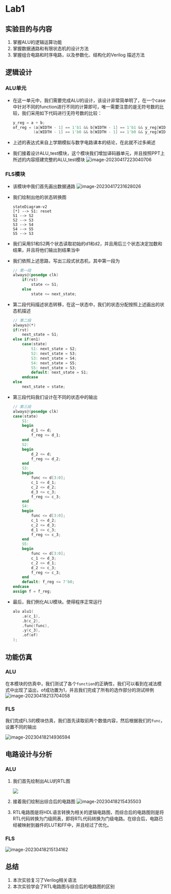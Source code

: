 # Lab1

## 实验目的与内容

1. 掌握ALU的逻辑运算功能
2. 掌握数据通路和有限状态机的设计方法
3. 掌握组合电路和时序电路，以及参数化、结构化的Verilog 描述方法

## 逻辑设计

### ALU单元

* 在这一单元中，我们需要完成ALU的设计，该设计非常简单明了，在一个case中针对不同的function进行不同的计算即可，唯一需要注意的是无符号数的比较，我们采用如下代码进行无符号数的比较：

  ```verilog
  y_reg = a + b;
  of_reg = (a[WIDTH - 1] == 1'b1 && b[WIDTH - 1] == 1'b1 && y_reg[WIDTH - 1] == 1'b0)||
           (a[WIDTH - 1] == 1'b0 && b[WIDTH - 1] == 1'b0 && y_reg[WIDTH - 1] == 1'b1);
  ```

  

* 上述的表达式来自上学期模拟与数字电路课本的结论，在此就不过多阐述
* 我们接着设计ALU_test模块，这个模块我们增加译码器单元，并且按照PPT上所述的内容搭建完整的ALU_test模块
  ![image-20230417223040706](https://raw.githubusercontent.com/expecto347/Img/main/image-20230417223040706.png)

### FLS模块

* 该模块中我们首先画出数据通路
  ![image-20230417231628026](https://raw.githubusercontent.com/expecto347/Img/main/image-20230417231628026.png)

* 我们绘制出他的状态转换图
  ```mermaid
  stateDiagram-v2
  [*] --> S1: reset
  S1 --> S2
  S2 --> S3
  S3 --> S4
  S4 --> S5
  S5 --> S3
  ```

  

* 我们采用S1和S2两个状态读取初始的d1和d2，并且用后三个状态决定加数和结果，并且将他们输出到结果当中

* 我们依照上述思路，写出三段式状态机，其中第一段为
  ```verilog
  // 第一段
  always@(posedge clk)
      if(rst) 
          state <= S1;
      else
          state <= next_state;
  ```

* 第二段代码描述状态转移，在这一状态中，我们的状态分配按照上述画出的状态机描述
  ```verilog
  // 第二段
  always@(*) 
  if(rst)
      next_state = S1;
  else if(en1)
      case(state)
          S1: next_state = S2;
          S2: next_state = S3;
          S3: next_state = S4;
          S4: next_state = S5;
          S5: next_state = S3;
          default: next_state = S1;
      endcase
  else
      next_state = state;
  ```

* 第三段代码我们设计在不同的状态中的输出

  ```verilog
  // 第三段
  always@(posedge clk)
  case(state)
      S1: 
      begin
          d_1 <= d;  
          f_reg <= d_1;
      end
      S2:
      begin
          d_2 <= d;
          f_reg <= d_2;
      end
      S3:
      begin
          func <= d[3:0];
          c_1 <= d_1;
          c_2 <= d_2;
          d_3 <= c_3;
          f_reg <= c_3;
      end
      S4:
      begin
          func <= d[3:0];
          c_1 <= d_2;
          c_2 <= d_3;
          d_1 <= c_3;
          f_reg <= c_3;
      end
      S5:
      begin
          func <= d[3:0];
          c_1 <= d_3;
          c_2 <= d_1;
          d_2 <= c_3;
          f_reg <= c_3;
      end
      default: f_reg <= 7'b0;
  endcase
  assign f = f_reg;
  ```

* 最后，我们例化ALU模块。使得程序正常运行
  ```verilog
  alu alu1(
      .a(c_1),
      .b(c_2),
      .func(func),
      .y(c_3),
      .of(of)
  );
  ```


## 功能仿真

### ALU

在本模块的仿真中，我们测试了各个`function`的正确性，我们可以看到在减法模式中出现了溢出，of成功置为1，并且我们完成了所有的选作部分的测试样例
![image-20230418213704058](https://raw.githubusercontent.com/expecto347/Img/main/image-20230418213704058.png)

### FLS

我们完成FLS的模块仿真，我们首先读取前两个数值内容，然后根据我们的`func`，设置不同的输出

![image-20230418214936594](https://raw.githubusercontent.com/expecto347/Img/main/image-20230418214936594.png)

## 电路设计与分析

### ALU

1. 我们首先绘制出ALU的RTL图

   ![](https://raw.githubusercontent.com/expecto347/Img/main/image-20230418215227591.png)

2. 接着我们绘制出综合后的电路图
   ![image-20230418215435503](https://raw.githubusercontent.com/expecto347/Img/main/image-20230418215435503.png)

3. RTL电路图是将HDL语言转换为相关的逻辑电路图，而综合后的电路图则是将RTL代码转换为门级网表，即将RTL代码转换为门级电路。在综合后，电路已经被映射到器件的LUT和FF中，并且经过了优化。

### FLS

![image-20230418215134162](https://raw.githubusercontent.com/expecto347/Img/main/image-20230418215134162.png)

## 总结

1. 本次实验复习了Verilog相关语法
2. 本次实验学会了RTL电路图与综合后的电路图的区别